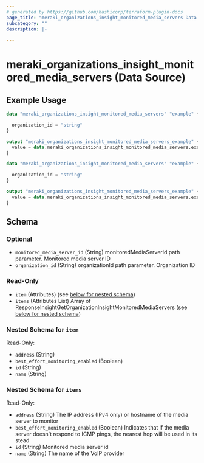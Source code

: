 ```yaml
---
# generated by https://github.com/hashicorp/terraform-plugin-docs
page_title: "meraki_organizations_insight_monitored_media_servers Data Source - terraform-provider-meraki"
subcategory: ""
description: |-
  
---
```


# meraki_organizations_insight_monitored_media_servers (Data Source)



## Example Usage

```terraform
data "meraki_organizations_insight_monitored_media_servers" "example" {

  organization_id = "string"
}

output "meraki_organizations_insight_monitored_media_servers_example" {
  value = data.meraki_organizations_insight_monitored_media_servers.example.items
}

data "meraki_organizations_insight_monitored_media_servers" "example" {

  organization_id = "string"
}

output "meraki_organizations_insight_monitored_media_servers_example" {
  value = data.meraki_organizations_insight_monitored_media_servers.example.item
}
```

<!-- schema generated by tfplugindocs -->
## Schema

### Optional

- `monitored_media_server_id` (String) monitoredMediaServerId path parameter. Monitored media server ID
- `organization_id` (String) organizationId path parameter. Organization ID

### Read-Only

- `item` (Attributes) (see [below for nested schema](#nestedatt--item))
- `items` (Attributes List) Array of ResponseInsightGetOrganizationInsightMonitoredMediaServers (see [below for nested schema](#nestedatt--items))

<a id="nestedatt--item"></a>
### Nested Schema for `item`

Read-Only:

- `address` (String)
- `best_effort_monitoring_enabled` (Boolean)
- `id` (String)
- `name` (String)


<a id="nestedatt--items"></a>
### Nested Schema for `items`

Read-Only:

- `address` (String) The IP address (IPv4 only) or hostname of the media server to monitor
- `best_effort_monitoring_enabled` (Boolean) Indicates that if the media server doesn't respond to ICMP pings, the nearest hop will be used in its stead
- `id` (String) Monitored media server id
- `name` (String) The name of the VoIP provider
